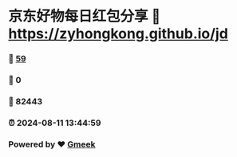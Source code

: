 # 京东好物每日红包分享 :link: https://zyhongkong.github.io/jd 
### :page_facing_up: [59](https://zyhongkong.github.io/jd/tag.html) 
### :speech_balloon: 0 
### :hibiscus: 82443 
### :alarm_clock: 2024-08-11 13:44:59 
### Powered by :heart: [Gmeek](https://github.com/Meekdai/Gmeek)
